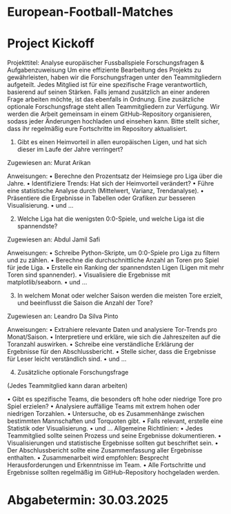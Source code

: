 # European-Football-Matches
# Project Kickoff

Projekttitel: Analyse europäischer Fussballspiele
Forschungsfragen & Aufgabenzuweisung
Um eine effiziente Bearbeitung des Projekts zu gewährleisten, haben wir die Forschungsfragen unter den Teammitgliedern aufgeteilt. Jedes Mitglied ist für eine spezifische Frage verantwortlich, basierend auf seinen Stärken. Falls jemand zusätzlich an einer anderen Frage arbeiten möchte, ist das ebenfalls in Ordnung. Eine zusätzliche optionale Forschungsfrage steht allen Teammitgliedern zur Verfügung.
Wir werden die Arbeit gemeinsam in einem GitHub-Repository organisieren, sodass jeder Änderungen hochladen und einsehen kann. Bitte stellt sicher, dass ihr regelmäßig eure Fortschritte im Repository aktualisiert.

1) Gibt es einen Heimvorteil in allen europäischen Ligen, und hat sich dieser im Laufe der Jahre verringert?

Zugewiesen an: Murat Arikan 

Anweisungen:
•	Berechne den Prozentsatz der Heimsiege pro Liga über die Jahre.
•	Identifiziere Trends: Hat sich der Heimvorteil verändert?
•	Führe eine statistische Analyse durch (Mittelwert, Varianz, Trendanalyse).
•	Präsentiere die Ergebnisse in Tabellen oder Grafiken zur besseren Visualisierung.
•  und ...


2) Welche Liga hat die wenigsten 0:0-Spiele, und welche Liga ist die spannendste?
   
Zugewiesen an: Abdul Jamil Safi 

Anweisungen:
•	Schreibe Python-Skripte, um 0:0-Spiele pro Liga zu filtern und zu zählen.
•	Berechne die durchschnittliche Anzahl an Toren pro Spiel für jede Liga.
•	Erstelle ein Ranking der spannendsten Ligen (Ligen mit mehr Toren sind spannender).
•	Visualisiere die Ergebnisse mit matplotlib/seaborn.
•  und ...

3) In welchem Monat oder welcher Saison werden die meisten Tore erzielt, und beeinflusst die Saison die Anzahl der Tore?
   
Zugewiesen an: Leandro Da Silva Pinto 

Anweisungen:
•	Extrahiere relevante Daten und analysiere Tor-Trends pro Monat/Saison.
•	Interpretiere und erkläre, wie sich die Jahreszeiten auf die Toranzahl auswirken.
•	Schreibe eine verständliche Erklärung der Ergebnisse für den Abschlussbericht.
•	Stelle sicher, dass die Ergebnisse für Leser leicht verständlich sind.
•  und ...

4) Zusätzliche optionale Forschungsfrage
   
(Jedes Teammitglied kann daran arbeiten)

•	Gibt es spezifische Teams, die besonders oft hohe oder niedrige Tore pro Spiel erzielen?
•	Analysiere auffällige Teams mit extrem hohen oder niedrigen Torzahlen.
•	Untersuche, ob es Zusammenhänge zwischen bestimmten Mannschaften und Torquoten gibt.
•	Falls relevant, erstelle eine Statistik oder Visualisierung.
•  und ...
Allgemeine Richtlinien:
•	Jedes Teammitglied sollte seinen Prozess und seine Ergebnisse dokumentieren.
•	Visualisierungen und statistische Ergebnisse sollten gut beschriftet sein.
•	Der Abschlussbericht sollte eine Zusammenfassung aller Ergebnisse enthalten.
•	Zusammenarbeit wird empfohlen: Besprecht Herausforderungen und Erkenntnisse im Team.
•	Alle Fortschritte und Ergebnisse sollten regelmäßig im GitHub-Repository hochgeladen werden.
# Abgabetermin: 30.03.2025
